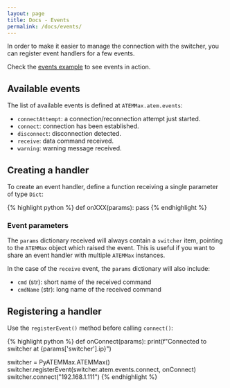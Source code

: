 ```yaml
---
layout: page
title: Docs - Events
permalink: /docs/events/
---
```


In order to make it easier to manage the connection with the switcher, you can register event handlers for a few events.

Check the [events example](../examples/events) to see events in action.

## Available events

The list of available events is defined at `ATEMMax.atem.events`:
* `connectAttempt`: a connection/reconnection attempt just started.
* `connect`: connection has been established.
* `disconnect`: disconnection detected.
* `receive`: data command received.
* `warning`: warning message received.

## Creating a handler

To create an event handler, define a function receiving a single parameter of type `Dict`:

{% highlight python %}
def onXXX(params):
    pass
{% endhighlight %}


### Event parameters

The `params` dictionary received will always contain a `switcher` item, pointing to the `ATEMMax` object which raised the event. This is useful if you want to share an event handler with multiple `ATEMMax` instances.

In the case of the `receive` event, the `params` dictionary will also include:
* `cmd` (str): short name of the received command
* `cmdName` (str): long name of the received command

## Registering a handler

Use the `registerEvent()` method before calling `connect()`:

{% highlight python %}
def onConnect(params):
    print(f"Connected to switcher at {params['switcher'].ip}")

switcher = PyATEMMax.ATEMMax()
switcher.registerEvent(switcher.atem.events.connect, onConnect)
switcher.connect("192.168.1.111")
{% endhighlight %}



